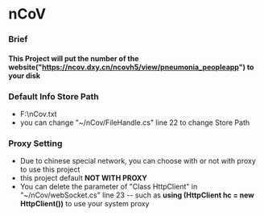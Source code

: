# nCoV
### Brief
#### This Project will put the number of the website("https://ncov.dxy.cn/ncovh5/view/pneumonia_peopleapp") to your disk

### Default Info Store Path
- F:\nCov.txt
- you can change "~/nCov/FileHandle.cs" line 22 to change Store Path

### Proxy Setting 
- Due to chinese special network, you can choose with or not with proxy to use this project 
- this project default <B>NOT WITH PROXY</B> 
- You can delete the parameter of "Class HttpClient" in "~/nCov/webSocket.cs" line 23 
-- such as <b>using (HttpClient hc = new HttpClient())</b> to use your system proxy
